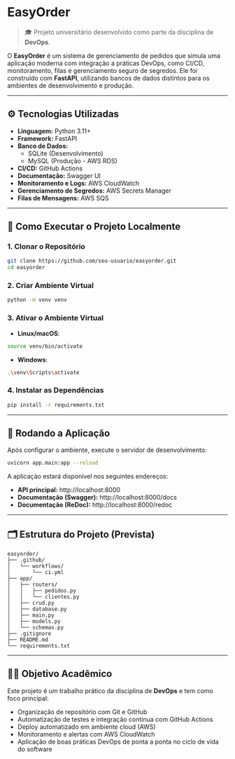 # EasyOrder

> 🎓 Projeto universitário desenvolvido como parte da disciplina de **DevOps**.

O **EasyOrder** é um sistema de gerenciamento de pedidos que simula uma aplicação moderna com integração a práticas DevOps, como CI/CD, monitoramento, filas e gerenciamento seguro de segredos. Ele foi construído com **FastAPI**, utilizando bancos de dados distintos para os ambientes de desenvolvimento e produção.

---

## ⚙️ Tecnologias Utilizadas

- **Linguagem:** Python 3.11+
- **Framework:** FastAPI
- **Banco de Dados:**
  - SQLite (Desenvolvimento)
  - MySQL (Produção - AWS RDS)
- **CI/CD:** GitHub Actions
- **Documentação:** Swagger UI
- **Monitoramento e Logs:** AWS CloudWatch
- **Gerenciamento de Segredos:** AWS Secrets Manager
- **Filas de Mensagens:** AWS SQS

---

## 🚀 Como Executar o Projeto Localmente

### 1. Clonar o Repositório

```bash
git clone https://github.com/seu-usuario/easyorder.git
cd easyorder
```

### 2. Criar Ambiente Virtual

```bash
python -m venv venv
```

### 3. Ativar o Ambiente Virtual

- **Linux/macOS**:

```bash
source venv/bin/activate
```

- **Windows**:

```bash
.\venv\Scripts\activate
```

### 4. Instalar as Dependências

```bash
pip install -r requirements.txt
```

---

## 🧪 Rodando a Aplicação

Após configurar o ambiente, execute o servidor de desenvolvimento:

```bash
uvicorn app.main:app --reload
```

A aplicação estará disponível nos seguintes endereços:

- **API principal:** http://localhost:8000
- **Documentação (Swagger):** http://localhost:8000/docs
- **Documentação (ReDoc):** http://localhost:8000/redoc

---

## 🗂️ Estrutura do Projeto (Prevista)

```
easyorder/
├── .github/
│   └── workflows/
│       └── ci.yml
├── app/
│   ├── routers/
│   │   ├── pedidos.py
│   │   └── clientes.py
│   ├── crud.py
│   ├── database.py
│   ├── main.py
│   ├── models.py
│   └── schemas.py
├── .gitignore
├── README.md
└── requirements.txt
```

---

## 👨‍🏫 Objetivo Acadêmico

Este projeto é um trabalho prático da disciplina de **DevOps** e tem como foco principal:

- Organização de repositório com Git e GitHub
- Automatização de testes e integração contínua com GitHub Actions
- Deploy automatizado em ambiente cloud (AWS)
- Monitoramento e alertas com AWS CloudWatch
- Aplicação de boas práticas DevOps de ponta a ponta no ciclo de vida do software
